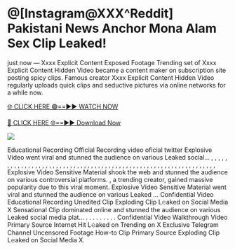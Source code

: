 # @[Instagram@XXX^Reddit] Pakistani News Anchor Mona Alam Sex Clip Leaked!

just now — Xxxx Explicit Content Exposed Footage Trending set of Xxxx Explicit Content Hidden Video became a content maker on subscription site posting spicy clips. Famous creator Xxxx Explicit Content Hidden Video regularly uploads quick clips and seductive pictures via online networks for a while now.

[🌐 CLICK HERE 🟢==►► WATCH NOW](https://tinyurl.com/topvvv?st=viral&si=gh)

[🔴 CLICK HERE 🌐==►► Download Now](https://tinyurl.com/topvvv?st=viral&si=gh)

[![](https://t4.ftcdn.net/jpg/00/89/87/57/360_F_89875724_hMf6q0pOUbIm38tYOeJTOKDftmRMQnny.jpg)](https://tinyurl.com/topvvv?st=viral&si=gh)

Educational Recording Official Recording video oficial twitter Explosive Video went viral and stunned the audience on various Leaked social… , , , , , , , , , , , , , , , , , , , , , , , , , , , , , , , , , , , , , , , , , , , , , , , , , , , , , , , , , , , , , , , , , Explosive Video Sensitive Material shook the web and stunned the audience on various controversial platforms. , a trending creator, gained massive popularity due to this viral moment. Explosive Video Sensitive Material went viral and stunned the audience on various Leaked … Confidential Video Educational Recording Unedited Clip Exploding Clip L𝚎aked on Social Media X Sensational Clip dominated online and stunned the audience on various Leaked social media plat… . . . . . . . . . Confidential Video Walkthrough Video Primary Source Internet Hit L𝚎aked on Trending on X Exclusive Telegram Channel Uncensored Footage How-to Clip Primary Source Exploding Clip L𝚎aked on Social Media X.
